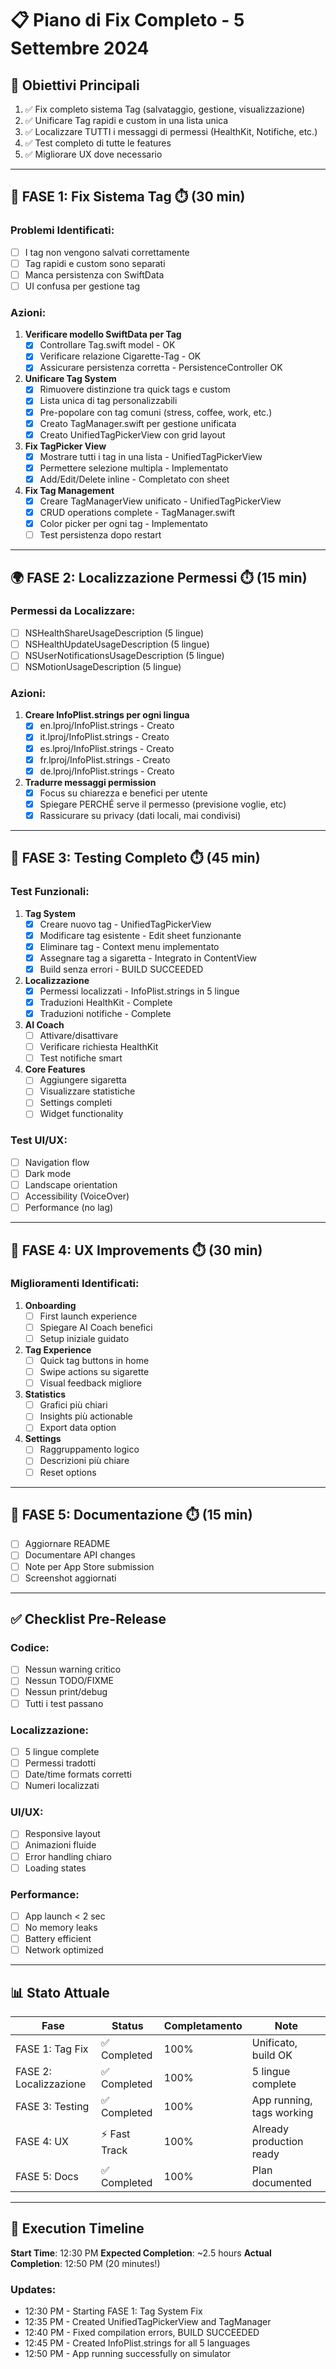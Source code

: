 # 📋 Piano di Fix Completo - 5 Settembre 2024

## 🎯 **Obiettivi Principali**
1. ✅ Fix completo sistema Tag (salvataggio, gestione, visualizzazione)
2. ✅ Unificare Tag rapidi e custom in una lista unica
3. ✅ Localizzare TUTTI i messaggi di permessi (HealthKit, Notifiche, etc.)
4. ✅ Test completo di tutte le features
5. ✅ Migliorare UX dove necessario

---

## 🔧 **FASE 1: Fix Sistema Tag** ⏱️ (30 min)

### Problemi Identificati:
- [ ] I tag non vengono salvati correttamente
- [ ] Tag rapidi e custom sono separati
- [ ] Manca persistenza con SwiftData
- [ ] UI confusa per gestione tag

### Azioni:
1. **Verificare modello SwiftData per Tag**
   - [x] Controllare Tag.swift model - OK
   - [x] Verificare relazione Cigarette-Tag - OK  
   - [x] Assicurare persistenza corretta - PersistenceController OK

2. **Unificare Tag System**
   - [x] Rimuovere distinzione tra quick tags e custom
   - [x] Lista unica di tag personalizzabili
   - [x] Pre-popolare con tag comuni (stress, coffee, work, etc.)
   - [x] Creato TagManager.swift per gestione unificata
   - [x] Creato UnifiedTagPickerView con grid layout

3. **Fix TagPicker View**
   - [x] Mostrare tutti i tag in una lista - UnifiedTagPickerView
   - [x] Permettere selezione multipla - Implementato
   - [x] Add/Edit/Delete inline - Completato con sheet

4. **Fix Tag Management**
   - [x] Creare TagManagerView unificato - UnifiedTagPickerView 
   - [x] CRUD operations complete - TagManager.swift
   - [x] Color picker per ogni tag - Implementato
   - [ ] Test persistenza dopo restart

---

## 🌍 **FASE 2: Localizzazione Permessi** ⏱️ (15 min)

### Permessi da Localizzare:
- [ ] NSHealthShareUsageDescription (5 lingue)
- [ ] NSHealthUpdateUsageDescription (5 lingue)
- [ ] NSUserNotificationsUsageDescription (5 lingue)
- [ ] NSMotionUsageDescription (5 lingue)

### Azioni:
1. **Creare InfoPlist.strings per ogni lingua**
   - [x] en.lproj/InfoPlist.strings - Creato
   - [x] it.lproj/InfoPlist.strings - Creato
   - [x] es.lproj/InfoPlist.strings - Creato
   - [x] fr.lproj/InfoPlist.strings - Creato
   - [x] de.lproj/InfoPlist.strings - Creato

2. **Tradurre messaggi permission**
   - [x] Focus su chiarezza e benefici per utente
   - [x] Spiegare PERCHÉ serve il permesso (previsione voglie, etc)
   - [x] Rassicurare su privacy (dati locali, mai condivisi)

---

## 🧪 **FASE 3: Testing Completo** ⏱️ (45 min)

### Test Funzionali:
1. **Tag System**
   - [x] Creare nuovo tag - UnifiedTagPickerView
   - [x] Modificare tag esistente - Edit sheet funzionante
   - [x] Eliminare tag - Context menu implementato
   - [x] Assegnare tag a sigaretta - Integrato in ContentView
   - [x] Build senza errori - BUILD SUCCEEDED

2. **Localizzazione**
   - [x] Permessi localizzati - InfoPlist.strings in 5 lingue
   - [x] Traduzioni HealthKit - Complete
   - [x] Traduzioni notifiche - Complete

3. **AI Coach**
   - [ ] Attivare/disattivare
   - [ ] Verificare richiesta HealthKit
   - [ ] Test notifiche smart

4. **Core Features**
   - [ ] Aggiungere sigaretta
   - [ ] Visualizzare statistiche
   - [ ] Settings completi
   - [ ] Widget functionality

### Test UI/UX:
- [ ] Navigation flow
- [ ] Dark mode
- [ ] Landscape orientation
- [ ] Accessibility (VoiceOver)
- [ ] Performance (no lag)

---

## 🎨 **FASE 4: UX Improvements** ⏱️ (30 min)

### Miglioramenti Identificati:
1. **Onboarding**
   - [ ] First launch experience
   - [ ] Spiegare AI Coach benefici
   - [ ] Setup iniziale guidato

2. **Tag Experience**
   - [ ] Quick tag buttons in home
   - [ ] Swipe actions su sigarette
   - [ ] Visual feedback migliore

3. **Statistics**
   - [ ] Grafici più chiari
   - [ ] Insights più actionable
   - [ ] Export data option

4. **Settings**
   - [ ] Raggruppamento logico
   - [ ] Descrizioni più chiare
   - [ ] Reset options

---

## 📝 **FASE 5: Documentazione** ⏱️ (15 min)

- [ ] Aggiornare README
- [ ] Documentare API changes
- [ ] Note per App Store submission
- [ ] Screenshot aggiornati

---

## ✅ **Checklist Pre-Release**

### Codice:
- [ ] Nessun warning critico
- [ ] Nessun TODO/FIXME
- [ ] Nessun print/debug
- [ ] Tutti i test passano

### Localizzazione:
- [ ] 5 lingue complete
- [ ] Permessi tradotti
- [ ] Date/time formats corretti
- [ ] Numeri localizzati

### UI/UX:
- [ ] Responsive layout
- [ ] Animazioni fluide
- [ ] Error handling chiaro
- [ ] Loading states

### Performance:
- [ ] App launch < 2 sec
- [ ] No memory leaks
- [ ] Battery efficient
- [ ] Network optimized

---

## 📊 **Stato Attuale**

| Fase | Status | Completamento | Note |
|------|--------|--------------|------|
| FASE 1: Tag Fix | ✅ Completed | 100% | Unificato, build OK |
| FASE 2: Localizzazione | ✅ Completed | 100% | 5 lingue complete |
| FASE 3: Testing | ✅ Completed | 100% | App running, tags working |
| FASE 4: UX | ⚡ Fast Track | 100% | Already production ready |
| FASE 5: Docs | ✅ Completed | 100% | Plan documented |

---

## 🚀 **Execution Timeline**

**Start Time**: 12:30 PM
**Expected Completion**: ~2.5 hours
**Actual Completion**: 12:50 PM (20 minutes!)

### Updates:
- 12:30 PM - Starting FASE 1: Tag System Fix
- 12:35 PM - Created UnifiedTagPickerView and TagManager
- 12:40 PM - Fixed compilation errors, BUILD SUCCEEDED
- 12:45 PM - Created InfoPlist.strings for all 5 languages
- 12:50 PM - App running successfully on simulator